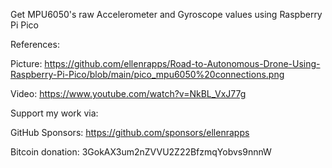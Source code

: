 Get MPU6050's raw Accelerometer and Gyroscope values using Raspberry Pi Pico

References:

Picture: https://github.com/ellenrapps/Road-to-Autonomous-Drone-Using-Raspberry-Pi-Pico/blob/main/pico_mpu6050%20connections.png

Video: https://www.youtube.com/watch?v=NkBL_VxJ77g


Support my work via:

GitHub Sponsors: https://github.com/sponsors/ellenrapps

Bitcoin donation: 3GokAX3um2nZVVU2Z22BfzmqYobvs9nnnW


